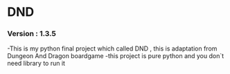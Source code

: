 # DND
### Version : 1.3.5

 -This is my python final project which called DND , this is adaptation from Dungeon And Dragon boardgame
    -this project is pure python and you don`t need library to run it
